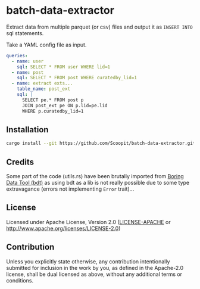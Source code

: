 # batch-data-extractor

Extract data from multiple parquet (or csv) files and
output it as `INSERT INTO` sql statements.

Take a YAML config file as input.

````YAML
queries:
  - name: user
    sql: SELECT * FROM user WHERE lid=1
  - name: post
    sql: SELECT * FROM post WHERE curatedby_lid=1
  - name: extract exts...
    table_name: post_ext
    sql: |
      SELECT pe.* FROM post p 
      JOIN post_ext pe ON p.lid=pe.lid
      WHERE p.curatedby_lid=1
````

## Installation

````bash
cargo install --git https://github.com/Scoopit/batch-data-extractor.git
````

## Credits

Some part of the code (utils.rs) have been brutally
imported  from [Boring Data Tool (bdt)](https://github.com/andygrove/bdt/tree/main) as
using bdt as a lib is not really possible due to some
type extravagance (errors not implementing `Error` trait)...

## License

Licensed under Apache License, Version 2.0
   ([LICENSE-APACHE](LICENSE-APACHE) or <http://www.apache.org/licenses/LICENSE-2.0>)

## Contribution

Unless you explicitly state otherwise, any contribution intentionally submitted
for inclusion in the work by you, as defined in the Apache-2.0 license, shall be
dual licensed as above, without any additional terms or conditions.
